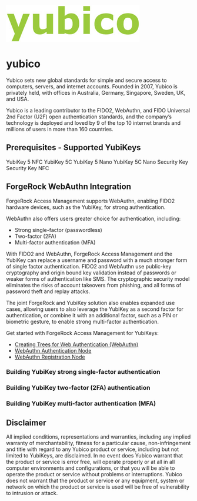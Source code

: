 ![Yubico Logo](images/yubico.jpg)

# yubico

Yubico sets new global standards for simple and secure access to computers, servers, and internet accounts. Founded in 2007, Yubico is privately held, with offices in Australia, Germany, Singapore, Sweden, UK, and USA.

Yubico is a leading contributor to the FIDO2, WebAuthn, and FIDO Universal 2nd Factor (U2F) open authentication standards, and the company’s technology is deployed and loved by 9 of the top 10 internet brands and millions of users in more than 160 countries.

## Prerequisites - Supported YubiKeys

YubiKey 5 NFC
YubiKey 5C
YubiKey 5 Nano
YubiKey 5C Nano
Security Key
Security Key NFC

## ForgeRock WebAuthn Integration

ForgeRock Access Management supports WebAuthn, enabling FIDO2 hardware devices, such as the YubiKey, for strong authentication.

WebAuthn also offers users greater choice for authentication, including:

* Strong single-factor (passwordless)
* Two-factor (2FA)
* Multi-factor authentication (MFA)

With FIDO2 and WebAuthn, ForgeRock Access Management and the YubiKey can replace a username and password with a much stronger form of single factor authentication. FIDO2 and WebAuthn use public-key cryptography and origin  bound key validation instead of passwords or weaker forms of authentication like SMS. The cryptographic security model eliminates the risks of account takeovers from phishing, and all forms of password theft and replay attacks. 

The joint ForgeRock and YubiKey solution also enables expanded use cases, allowing users to also leverage the YubiKey as a second factor for authentication, or combine it with an additional factor, such as a PIN or biometric gesture, to enable strong multi-factor authentication.

Get started with ForgeRock Access Management for YubiKeys:

* [Creating Trees for Web Authentication (WebAuthn)](https://backstage.forgerock.com/docs/am/6.5/authentication-guide/#authn-mfa-web-authn)
* [WebAuthn Authentication Node](https://backstage.forgerock.com/docs/am/6.5/authentication-guide/#auth-node-webauthn-auth)
* [WebAuthn Registration Node](https://backstage.forgerock.com/docs/am/6.5/authentication-guide/#auth-node-webauthn-auth)

### Building YubiKey strong single-factor authentication


### Building YubiKey two-factor (2FA) authentication


### Building YubiKey multi-factor authentication (MFA)


## Disclaimer

All implied conditions, representations and warranties, including any implied warranty of merchantability, fitness for a particular cause, non-infringement and title with regard to any Yubico product or service, including but not limited to YubiKeys, are disclaimed. In no event does Yubico warrant that the product or service is error free, will operate properly or at all in all computer environments and configurations, or that you will be able to operate the product or service without problems or interruptions. Yubico does not warrant that the product or service or any equipment, system or network on which the product or service is used will be free of vulnerability to intrusion or attack.
